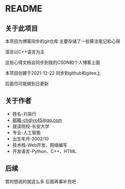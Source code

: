 # README

## 关于此项目

本项目为博客同步的git仓库 主要存储了一些算法笔记和心得

语言以C++语言为主

这些心得文档会同步到我的CSDN和个人博客上面

本项目创建于2021-12-22 同步到github和gitee上

后面尽可能做到日更新

## 关于作者

- 姓名-刘易行
- 邮箱-chdlyx45@qq.com
- 就读院校-长安大学
- 专业-人工智能
- 出生年月-2002/10
- 技术栈-Web开发、网络编写
- 开发语言-Python、C++、HTML

## 后续

暂时想说的就这么多 后面再事补充吧